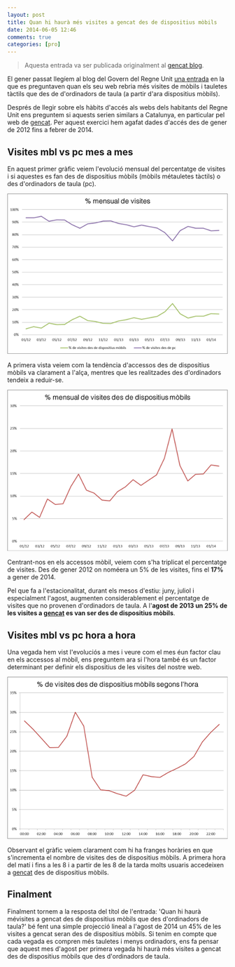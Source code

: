 ```yaml
---
layout: post
title: Quan hi haurà més visites a gencat des de dispositius mòbils
date: 2014-06-05 12:46
comments: true
categories: [pro]
---
```


>Aquesta entrada va ser publicada originalment al <a href="https://generalitat.blog.gencat.cat/2014/08/04/quan-hi-haura-mes-visites-a-gencat-des-de-dispositius-mobils-que-des-dordinadors-de-taula-2-2/">gencat blog</a>.

El gener passat llegíem al blog del Govern del Regne Unit [una entrada](https://gds.blog.gov.uk/2014/01/08/when-will-more-people-visit-gov-uk-using-a-mobile-or-tablet-than-a-pc/) en la que es preguntaven quan els seu web rebria més visites de mòbils i tauletes tàctils que des de d'ordinadors de taula (a partir d'ara dispositius mòbils).

Després de llegir sobre els hàbits d'accés als webs dels habitants del Regne Unit ens preguntem si aquests serien similars a Catalunya, en particular  pel web de [gencat](http://www.gencat.cat). Per aquest exercici hem agafat dades d'accés des de gener de 2012 fins a febrer de 2014.

## Visites mbl vs pc mes a mes
En aquest primer gràfic veiem l'evolució mensual del percentatge de visites i si aquestes es fan des de dispositius mòbils (mòbils métauletes tàctils) o des d'ordinadors de taula (pc). 

![% visites mbl vs pc mes a mes ](/img/201406_mensual_visites.png)

A primera vista veiem com la tendència d'accessos des de dispositius mòbils va clarament a l'alça, mentres que les realitzades des d'ordinadors tendeix a reduir-se.

![% visites mbl ](/img/201406_mensual_visites_mobil.png)

Centrant-nos en els accessos mòbil, veiem com s'ha triplicat el percentatge de visites. Des de gener 2012 on noméera un 5% de les visites, fins el **17%** a gener de 2014.

Pel que fa a l'estacionalitat, durant els mesos d'estiu: juny, juliol i especialment l'agost, augmenten considerablement el percentatge de visites que no provenen d'ordinadors de taula. A l'**agost de 2013 un 25% de les visites a [gencat](http://www.gencat.cat) 
es van ser des de dispositius mòbils**. 


## Visites mbl vs pc hora a hora
Una vegada hem vist l'evoluciós a mes i veure com el mes éun factor clau en els accessos al mòbil, ens preguntem ara si l'hora també és un factor determinant per definir els dispositius de les visites del nostre web.

![% visites mbl vs pc hora a hora](/img/201406_hora_visites_mobil.png)


Observant el gràfic veiem clarament com hi ha franges horàries en que s'incrementa el nombre de visites des de dispositius mòbils. A primera hora del matí i fins a les 8 i a partir de les 8 de la tarda molts usuaris accedeixen a [gencat](http://www.gencat.cat) des de dispositius mòbils. 

## Finalment

Finalment tornem a la resposta del títol de l'entrada: 'Quan hi haurà mévisites a gencat des de dispositius mòbils que des d'ordinadors de taula?' bé fent una simple projecció lineal a l'agost de 2014 un 45% de les visites a gencat seran des de dispositius mòbils. Si tenim en compte que cada vegada es compren més tauletes i menys ordinadors, ens fa pensar que aquest mes d'agost per primera vegada hi haurà més visites a gencat des de dispositius mòbils que des d'ordinadors de taula.
